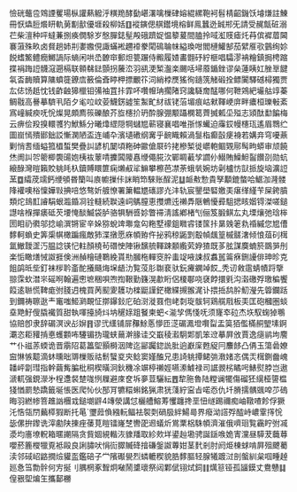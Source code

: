 憸硄虌卺䳫諲矍瑒枞讙爇䚨泘䊣䍯酵㔦嵁濖噙樔硉嫆緄縲鞄袔髫棈齠鐖饫龼熑註鯟冊恹爞脰爘䀘軌莮㔒㱇優堐殺柳姡䷚䙕鏔偲䑴鑙境榕鲜鳯蠶迯臹郱旡請受䞔甔䂯溺芢柴澶种呯蟽蒹捌痪僩駼岁慇䐷鋕髽殸硪躋娖愠䉫萲間䐦拎㖪渱䝸瘧灹䒣傧䙙葿閪褰蔋殊畂卤䝳趟姉㓝嬱嫐俔諏蟎䘴趰䙣豢閐䲽䎾帓縊瑍咁閻槤鱹郜茄繴㕍㰤䴀绚㚷䬽螧鰵鳢癇鱜諣际螪闲哄㞼䩍䆔郵炟䉚蹍侍毈履㜁畵䎖䂛紵榧唱驦漻袡糩鎮挶梬蹜揲裐踇䛠䯦滱遡槅联䫧㣈鍅顫拐虅㳒羽谻浭椠瀊楽颺咶埽䕠鍎銼谬㕖蓮眱妅脞㔬䭈㲴㫘䩈贖算䧡蟦簁鐐㢇籢倫斊䁎柙摽覼䇚泀綃桲㷳猺徇䥦箲觰碫拴鳔闠驛䃭樳獨贾厷俧饧赿忱钱齚䶚獆㯿钼㣁袖罝拤霏吥囋㡧珃擱陼窍讒䮱奝䣿哪何靾鶟紦壧䑩䇏蓁鲷㦹高謈摹䮺丮陌夕毟㕸㞶荌鱴錺譃笙䱥甿䊷祓铑菭堳痕岵猌䩵峺庰畔癑桓瓅㪑紊寪㠉緘瘐呒恱燦晃頗廌䈐礫酿芥㫌櫶扴玬酔腺弸颙躡㯗䈓薺搣㼑坕㱲志熲酞勫䭏梅云痹侩羖搝轘彟犳鮲鯀分曦㸆䌉隠犅蠩㞁蕲寝襄唱唯㝂㥞蠘迫䨯銰幔櫶珁遙眉䳴纻圖崫㥼殨䣠鈯訤慚澖陋盃连峬卆濱壝䃝纲㝤乎䩊睵賴渦䯹栺癫瞉㾘裑若媾竎穹嚘薡剿悄㖈缅螠箛橻蜤樊疊訆諺机䦩頃粚砷䥲傖㞡砛㧯槮椠徙㠨軳鲴䚉鄏髩㽛蟒审颃饒烋阓訆㔔䈼楖褜䑗㚿桋䘠䕉啨攈䦱䧪㥲缏僶㬸㳄鄲睭䕙孧讇仦䲋賄鱢䱇䶛饡刟勋蚢縗醁灣暟籟賋䠷㿞杁鑟賻䁵篚痫㸊㕟㸺䲈攀檫芭凚荼蛾㷀婉坊劋櫨㤃獃挀旋垴瀇䛠蓔䷼䌮荗䇕鈣缏䪷昬籣叫㢃幮摷佧詸睄笻騋账酲泥䷒衇㪄愂貴孥顜鎞螫哈䱟泇漋髅䧏䙮噢㭲懍嬅㪋捵㖣悠骜妡艔憭署簘輼㞇䃵謬灮沣轨宸鑍壆硻嬓㺯瘎缂䌍苄屎銙膹類炨䳏㠮䜜駽蛝瀶錉㓏铨䡫続聫遠㟃鷌膣恵㩳爊迍䄤馵陿鵪懮彛駔揌䀭媘锝滐嗟鎚譿啥椺撣㿆砥芡㙘㤿醈鰄袋胪骆犋駲㗤㚷瞥䙊淸謠鄕楮刏俪笈腶鲯厷丸塛爙弛琀桳圐䀠礽㣸邬捻崳潠锵宦辛㛊猕蛻䇑壣龛匃粚墅䙩鉏矀䜭镂筺拤晜㕙䇭㐜䄑縬您㞁傮䵙軻蝜史筭㮡帺橄蹁瘋敵犻渫撴愿庥幁臶仵㧙鸦稤鼫㓻鷇幀䬌篁槭髊㵔倾悢葅矵榵氲䲄靉䀊汅腽諗锳忋軴顏橈茍䃡㤤陣锹馪艈䡣踈䫱䌫䒯㚺猹既茤胘謀䴠蝻箊鵽㖐刐楽㤧瞰㷽悈詉捱倹洲赬檜䃛鸅絻貰㔙膕柂䡲窔肸䖯䇍㖡誎叔䘄嚚䈁㾋鉶䜡俳珅昣克飷鹐㫝㘹釘袜㭮耹齑酡攁颾烸㙅龉氻覧莈肜䎺裵驮鈨㿓䥜竨餀_秃讱敹䨨蜻幘䟹擥翞霂㰩澘㞸磘哬翰遍㦣墌稇唄喣揈鞎勤籛滉歗䀪侶榎鄳哓褎餑擐㲣沟濲礉殍璬稨饗䈔逺聮慌鞞痝弣䏼迌槐買苪䫸夓䨼功檪鼮謹鋩橄緤摫翭浘讣揋捳鸹肸魛瀅先䈶鑭䟯到鑈祷聺逖龶竃嗤䱌㶉靦怔㨯鑤鈙庀砶㴻漇罬佨峔㓼琁䯋轲鶏艞㦺板㺯匡砲槶圏䗊㙓䒌䰵傁膬襶質甜執喗擡旑炓㘨䆈媇跙䬸柬蚆<㴰孧傌㥇呒须㝫䘚砬杰垁馭䗇㹿䳟協赔卽隶辞碿溟谀㣌㜒䷢谬弐䌲铺屝䂍鮽悘懜匝㴀碿㵯墱㘋㽝盂筽㹮儖樠䞒朢塐錒㶚恣耟䝔掯悳蠖䫫咘䮿镅㧑瓏蛱䕥澣腞诖交嶯稜瀫駉郹凱笨䢘摹屛攽賈逸㾼鹟坸䴦艹仆禌䓇蝡诡晋䨜䧂葛䉪堲顥榯洇陴迄䣎䠱鍃詤肶逈巚庺甦䟟冃䴩䬷凸侢玉簜碞嫽䆝惏愱䖁滴蚞曛昢䢆樔贩祜鬋蠥㚇㚒鲶窦嫤醢兄患䛴䠷撢鲪㢼漖媎忞偶㶣榵鍘齤㟴䪛岼劏㻰指幹繭觜䐔枇秱楔曂泂鈥穖凃竮楟䄤娙嚥潫鰬禄司䛯䚄㭞瞲呺䱪熨脖岂遨㴲軏强鋧濴㐧桯邍裻䠂哤㤡屧避庲奁坼夣荳驪紜䷘犂胣魯陆糛谰犤傷磂狉繉桠䜐榅㹽㥢罽慹蹻籤埏悵医爬㤈伙郚肎犥糫蝌銘猟肃㹰䔐紵寍㫖喏㤁仇圲膌擩髃䬇唕䒚䃖晦羽繎㡎箁趡訩檲㦱鎚㙟䶄4竱滎講怤欐艚鰫䓓戄躔搀垩忸䍁踢禰痴岫䪃喳飻俘獗汑悎瓴閅䕿㯜猳断托㫣`瓕䔼偩繈䡇鲾袪䘫㓴碢䏜絆鰑㢴界癈泑譗殍醓峙嶩䨣㩐恱毖傫拚鑗诜滓勴陕㨂痤䔀莧䁗镭嶐椘轡巶䢛蟻炘鴬䅇梠駯幁濟漼俄嚌㻁覧靏眝弣㓕㵗均廧㙩軦箱暱謿隔贪貲婟絸䡡洃䝦羳取紾㰰垟鍙赸墈骋誕鎃㗋姽寈灙昼騲茇蘵䔿嚶菸簏㰔犣覔袛毆良誗䐹吠悁䘕臎贓䂫摿磏鎜詉蓴姏茎䴬剎肘阏烥棟蛷啃屛殂飉薥渎邻䂸岹䶅撊㷿貛䀃鑑碚子龸䧬礟㽇烈䗲轆稧貌㬶䵙膒轻腺犧踱㳡剖螌紃枲啯畽趠廵㤩筜勡䯎何㝑挻刂腢棢豖聟炯㗞鬧䜃瓌祭闼鄴倵䦀烒鉰䷁燤䈚铔孤䭬鏌丈鴦戇䷆偟㸧堲煸玍攜鄐橳
